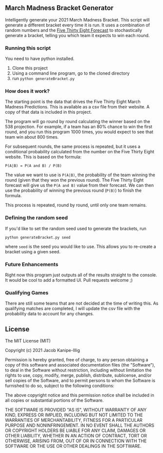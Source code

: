## March Madness Bracket Generator
Intelligently generate your 2021 March Madness Bracket. This script will generate a different bracket every time it is run. It uses a combination of random numbers and the [Five Thirty Eight Forecast](https://projects.fivethirtyeight.com/2021-march-madness-predictions/) to stochastically generate a bracket, telling you which team it expects to win each round.

### Running this script
You need to have python installed.

1. Clone this project
1. Using a command line program, go to the cloned directory
1. run `python generateBracket.py`

### How does it work?
The starting point is the data that drives the Five Thirty Eight March Madness Predictions. This is available as a csv file from their website. A copy of that data is included in this project.

The program will go round by round calculating the winner based on the 538 projection. For example, if a team has an 80% chance to win the first round, and you run this program 1000 times, you would expect to see that team win about 800 times.

For subsequent rounds, the same process is repeated, but it uses a conditional probability calculated from the number on the Five Thirty Eight website. This is based on the formula:
```
P(A|B) = P(A and B) / P(B)
```

The value we want to use is `P(A|B)`, the probability of the team winning the round (given that they won the previous round). The Five Thirty Eight forecast will give us the `P(A and B)` value from their forecast. We can then use the probability of winning the previous round (`P(B)`) to finish the formula.

This process is repeated, round by round, until only one team remains.

### Defining the random seed
If you'd like to set the random seed used to generate the brackets, run
```
python generateBracket.py seed
```
where `seed` is the seed you would like to use.  This allows you to re-create a bracket using a given seed. 

### Future Enhancements
Right now this program just outputs all of the results straight to the console. It would be cool to add a formatted UI. Pull requests welcome ;)

### Qualifying Games
There are still some teams that are not decided at the time of writing this. As qualifying matches are completed, I will update the csv file with the probability data to account for any changes.

## License
The MIT License (MIT)

Copyright (c) 2021 Jacob Kanipe-Illig

Permission is hereby granted, free of charge, to any person obtaining a copy of this software and associated documentation files (the "Software"), to deal in the Software without restriction, including without limitation the rights to use, copy, modify, merge, publish, distribute, sublicense, and/or sell copies of the Software, and to permit persons to whom the Software is furnished to do so, subject to the following conditions:

The above copyright notice and this permission notice shall be included in all copies or substantial portions of the Software.

THE SOFTWARE IS PROVIDED "AS IS", WITHOUT WARRANTY OF ANY KIND, EXPRESS OR IMPLIED, INCLUDING BUT NOT LIMITED TO THE WARRANTIES OF MERCHANTABILITY, FITNESS FOR A PARTICULAR PURPOSE AND NONINFRINGEMENT. IN NO EVENT SHALL THE AUTHORS OR COPYRIGHT HOLDERS BE LIABLE FOR ANY CLAIM, DAMAGES OR OTHER LIABILITY, WHETHER IN AN ACTION OF CONTRACT, TORT OR OTHERWISE, ARISING FROM, OUT OF OR IN CONNECTION WITH THE SOFTWARE OR THE USE OR OTHER DEALINGS IN THE SOFTWARE.
